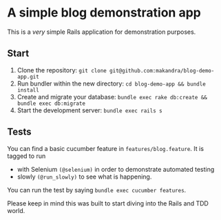 A simple blog demonstration app
===============================

This is a *very* simple Rails application for demonstration purposes.

Start
------
1. Clone the repository: `git clone git@github.com:makandra/blog-demo-app.git`
2. Run bundler within the new directory: `cd blog-demo-app && bundle install`
2. Create and migrate your database: `bundle exec rake db:create && bundle exec db:migrate`
3. Start the development server: `bundle exec rails s`

Tests
-----
You can find a basic cucumber feature in `features/blog.feature`.
It is tagged to run

- with Selenium `(@selenium)` in order to demonstrate automated testing
- slowly `(@run_slowly)` to see what is happening.

You can run the test by saying `bundle exec cucumber features`.

Please keep in mind this was built to start diving into the Rails and TDD world.
